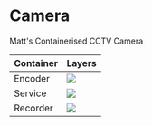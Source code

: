 # Camera
Matt's Containerised CCTV Camera

Container | Layers 
--------- | ------ 
Encoder   | [![](https://images.microbadger.com/badges/image/camera/encoder.svg)](https://microbadger.com/images/camera/encoder "Get your own image badge on microbadger.com") 
Service   | [![](https://images.microbadger.com/badges/image/camera/service.svg)](https://microbadger.com/images/camera/service "Get your own image badge on microbadger.com") 
Recorder  | [![](https://images.microbadger.com/badges/image/camera/recorder.svg)](https://microbadger.com/images/camera/recorder "Get your own image badge on microbadger.com") 